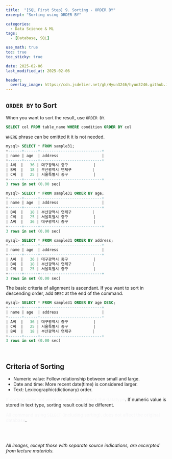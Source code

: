 ```yaml
---
title:  "[SQL First Step] 9. Sorting - ORDER BY"
excerpt: "Sorting using ORDER BY"

categories:
  - Data Science & ML
tags:
  - [Database, SQL]

use_math: true
toc: true
toc_sticky: true

date: 2025-02-06
last_modified_at: 2025-02-06

header:
  overlay_image: https://cdn.jsdelivr.net/gh/Hyun3246/hyun3246.github.io@master/image/overlay image/SQL First Step.png
---
```

## `ORDER BY` to Sort
When you want to sort the result, use `ORDER BY`.

```sql
SELECT col FROM table_name WHERE condition ORDER BY col
```

`WHERE` phrase can be omitted it it is not needed.

```sql
mysql> SELECT * FROM sample31;
+------+------+---------------------------+
| name | age  | address                   |
+------+------+---------------------------+
| A씨  |   36 | 대구광역시 중구           |
| B씨  |   18 | 부산광역시 연제구         |
| C씨  |   25 | 서울특별시 중구           |
+------+------+---------------------------+
3 rows in set (0.00 sec)

mysql> SELECT * FROM sample31 ORDER BY age;
+------+------+---------------------------+
| name | age  | address                   |
+------+------+---------------------------+
| B씨  |   18 | 부산광역시 연제구         |
| C씨  |   25 | 서울특별시 중구           |
| A씨  |   36 | 대구광역시 중구           |
+------+------+---------------------------+
3 rows in set (0.00 sec)

mysql> SELECT * FROM sample31 ORDER BY address;
+------+------+---------------------------+
| name | age  | address                   |
+------+------+---------------------------+
| A씨  |   36 | 대구광역시 중구           |
| B씨  |   18 | 부산광역시 연제구         |
| C씨  |   25 | 서울특별시 중구           |
+------+------+---------------------------+
3 rows in set (0.00 sec)
```

The basic criteria of alignment is ascendant. If you want to sort in descending order, add `DESC` at the end of the command.

```sql
mysql> SELECT * FROM sample31 ORDER BY age DESC;
+------+------+---------------------------+
| name | age  | address                   |
+------+------+---------------------------+
| A씨  |   36 | 대구광역시 중구           |
| C씨  |   25 | 서울특별시 중구           |
| B씨  |   18 | 부산광역시 연제구         |
+------+------+---------------------------+
3 rows in set (0.00 sec)
```

<br/>

## Criteria of Sorting
- Numeric value: Follow relationship between small and large.
- Date and time: More recent date(time) is considered larger.
- Text: Lexicographic(dictionary) order.

<span style="color:#F5F5F7">If sorting does not work as intended, check the datatype</span>. If numeric value is stored in text type, sorting result could be different.

<span style="color:#F5F5F7">All command using `SELECT` (including sorting), does not affect the original database</span>.

<br/>
<br/>

*All images, except those with separate source indications, are excerpted from lecture materials.*